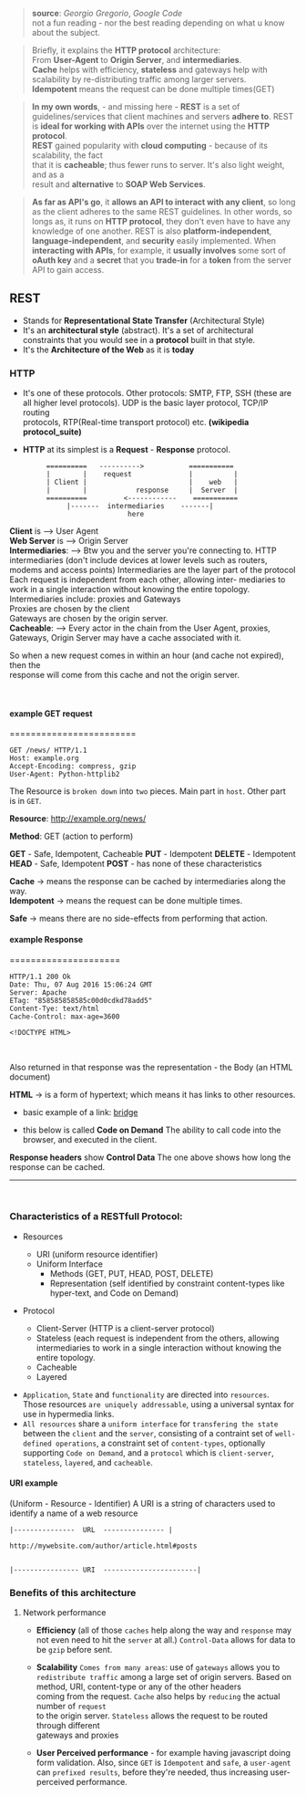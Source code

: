
> **source**: *Georgio Gregorio*, *Google Code*    
> not a fun reading - nor the best reading depending on what u know about the subject.

> Briefly, it explains the **HTTP protocol** architecture:     
> From **User-Agent** to **Origin Server**, and **intermediaries**.      
> **Cache** helps with efficiency, **stateless** and gateways help with
> scalability by re-distributing traffic among larger servers.    
> **Idempotent** means the request can be done multiple times(GET)


> __In my own words__, - and missing here - **REST** is a set of guidelines/services
> that client machines and servers **adhere to**. REST is **ideal for working with APIs** 
> over the internet using the **HTTP protocol**.   
> **REST** gained popularity with **cloud computing** - because of its scalability, the fact    
> that it is **cacheable**; thus fewer runs to server. It's also light weight, and as a    
> result and **alternative** to **SOAP Web Services**.

> **As far as API's go**, it **allows an API to interact with any client**, so 
> long as the client adheres to the same REST guidelines. In other words, so longs as,
> it runs on **HTTP protocol**, they don't even have to have any knowledge of one another.
> REST is also **platform-independent**, **language-independent**, and **security** easily
> implemented. When **interacting with APIs**, for example, it **usually involves** some 
> sort of **oAuth key** and a **secret** that you **trade-in** for a **token** from the
> server API to gain access.



## REST
* Stands for __Representational State Transfer__ (Architectural Style)    
* It's an __architectural style__ (abstract). It's a set of architectural           
  constraints that you would see in a __protocol__ built in that style.
* It's the __Architecture of the Web__ as it is __today__     

### HTTP
* It's one of these protocols. Other protocols: SMTP, FTP, SSH (these are   
  all higher level protocols). UDP is the basic layer protocol, TCP/IP routing   
  protocols, RTP(Real-time transport protocol) etc.  __(wikipedia protocol_suite)__    

* __HTTP__ at its simplest is a __Request__ - __Response__ protocol.

 ```       
          ==========   ---------->           ===========
          |        |	request              |          |
          | Client |						 |    web   |
          |		   |			response	 |  Server	|	
          ==========         <------------    ===========
          	   |-------  intermediaries    -------|
          	   				  here
```


**Client** is       --> User Agent          
**Web Server** is   --> Origin Server         
**Intermediaries**: --> Btw you and the server you're connecting to.
		    HTTP intermediaries (don't include devices at lower levels
		    such as routers, modems and access points)
		    Intermediaries are the layer part of the protocol     
		    Each request is independent from each other, allowing inter-
		    mediaries to work in a single interaction without knowing the 
		    entire topology.     
		    Intermediaries include: proxies and Gateways      
		    Proxies are chosen by the client          
		    Gateways are chosen by the origin server.    
**Cacheable**:      --> Every actor in the chain from the User Agent, proxies,   
		    Gateways, Origin Server may have a cache associated with it.   

So when a new request comes in within an hour (and cache not expired), then the    
response will come from this cache and not the origin server.  


<br />


#### example GET request
========================


	GET /news/ HTTP/1.1
	Host: example.org
	Accept-Encoding: compress, gzip
	User-Agent: Python-httplib2
	

The Resource is `broken down` into `two` pieces. Main part in `host`. Other part      
is in `GET`.

                     
__Resource__: http://example.org/news/

__Method__: GET (action to perform)

__GET__    - Safe, Idempotent, Cacheable
__PUT__    - Idempotent
__DELETE__ - Idempotent
__HEAD__   - Safe, Idempotent
__POST__   - has none of these characteristics

__Cache__     -> means the response can be cached by intermediaries along the way.          
__Idempotent__ -> means the request can be done multiple times.  

__Safe__      -> means there are no side-effects from performing that action.            


#### example Response
=====================

	HTTP/1.1 200 Ok
	Date: Thu, 07 Aug 2016 15:06:24 GMT
	Server: Apache
	ETag: "858585858585c00d0cdkd78add5"
	Content-Tye: text/html
	Cache-Control: max-age=3600

	<!DOCTYPE HTML>
	
<br />	

Also returned in that response was the representation - the Body (an HTML document)     

__HTML__ ->  is a form of hypertext; which means it has links to other resources.

* basic example of a link: <a href="http://bridgetosomewhere.com">bridge</a>

* this below is called __Code on Demand__ 
  The ability to call code into the browser, and executed in the client.


	<script type="text/javascript" src="utility.js"></script>


__Response headers__ show __Control Data__
  The one above shows how long the response can be cached.


<hr />
<br />

### Characteristics of a RESTfull Protocol:

* Resources
	- URI (uniform resource identifier)
	- Uniform Interface
		- Methods (GET, PUT, HEAD, POST, DELETE)
		- Representation (self identified by constraint content-types like       
		  hyper-text, and Code on Demand)    

* Protocol
	- Client-Server (HTTP is a client-server protocol)
	- Stateless (each request is independent from the others, allowing
				 intermediaries to work in a single interaction without
				 knowing the entire topology.
	- Cacheable  
	- Layered


- `Application`, `State` and `functionality` are directed into `resources`.    
  Those resources `are uniquely addressable`, using a universal syntax for    
  use in hypermedia links.
- `All resources` share a `uniform interface` for `transfering the state`      
   between the `client` and the `server`, consisting of a contraint set 
   of `well-defined operations`, a constraint set of `content-types`, 
   optionally supporting `Code on Demand`, and a `protocol` which is 
   `client-server`, `stateless`, `layered`, and `cacheable`.


#### URI example
(Uniform - Resource - Identifier)
A URI is a string of characters used to identify a name of a web resource


	|---------------  URL  --------------- |

	http://mywebsite.com/author/article.html#posts


	|---------------- URI  -----------------------|





### Benefits of this architecture

1. Network performance
   - **Efficiency**  (all of those `caches` help along the way and `response` 
				      may not even need to hit the `server` at all.)
				     `Control-Data` allows for data to be `gzip` before sent.    
   
   - **Scalability** `Comes from many areas`: use of `gateways` allows you to 
				     `redistribute traffic` among a large set of origin servers.
				  	  Based on method, URI, content-type or any of the other headers    
				      coming from the request.
				  	 `Cache` also helps by `reducing` the actual number of `request`    
				  	  to the origin server.
				     `Stateless` allows the request to be routed through different    
				      gateways and proxies
   
   - **User Perceived performance** - for example having javascript doing form validation.
				      Also, since `GET` is `Idempotent` and `safe`, a `user-agent` 
				      can `prefixed results`, before they're needed, thus increasing 
				      user-perceived performance.      



















